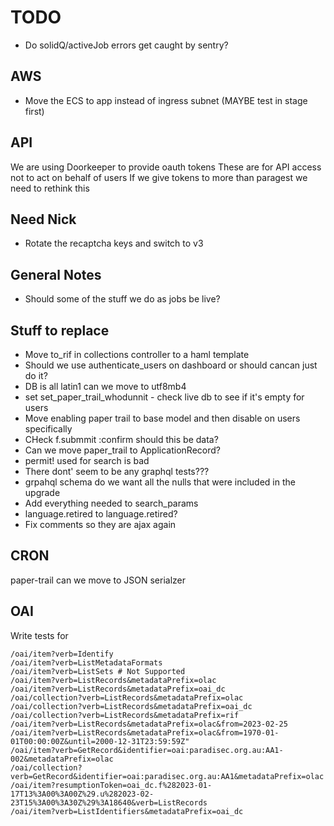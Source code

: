 # TODO

* Do solidQ/activeJob errors get caught by sentry?

## AWS

* Move the ECS to app instead of ingress subnet (MAYBE test in stage first)

## API

We are using Doorkeeper to provide oauth tokens
These are for API access not to act on behalf of users
If we give tokens to more than paragest we need to rethink this

## Need Nick

* Rotate the recaptcha keys and switch to v3

## General Notes

* Should some of the stuff we do as jobs be live?

## Stuff to replace

* Move to_rif in collections controller to a haml template
* Should we use authenticate_users on dashboard or should cancan just do it?
* DB is all latin1 can we move to utf8mb4
* set set_paper_trail_whodunnit - check live db to see if it's empty for users
* Move enabling paper trail to base model and then disable on users specifically
* CHeck f.submmit :confirm should this be data?
* Can we move paper_trail to ApplicationRecord?
* permit! used for search is bad
* There dont' seem to be any graphql tests???
* grpahql schema do we want all the nulls that were included in the upgrade
* Add everything needed to search_params
* language.retired to language.retired?
* Fix comments so they are ajax again

## CRON

paper-trail can we move to JSON serialzer

## OAI

Write tests for

```
/oai/item?verb=Identify
/oai/item?verb=ListMetadataFormats
/oai/item?verb=ListSets # Not Supported
/oai/item?verb=ListRecords&metadataPrefix=olac
/oai/item?verb=ListRecords&metadataPrefix=oai_dc
/oai/collection?verb=ListRecords&metadataPrefix=olac
/oai/collection?verb=ListRecords&metadataPrefix=oai_dc
/oai/collection?verb=ListRecords&metadataPrefix=rif
/oai/item?verb=ListRecords&metadataPrefix=olac&from=2023-02-25
/oai/item?verb=ListRecords&metadataPrefix=olac&from=1970-01-01T00:00:00Z&until=2000-12-31T23:59:59Z"
/oai/item?verb=GetRecord&identifier=oai:paradisec.org.au:AA1-002&metadataPrefix=olac
/oai/collection?verb=GetRecord&identifier=oai:paradisec.org.au:AA1&metadataPrefix=olac
/oai/item?resumptionToken=oai_dc.f%282023-01-17T13%3A00%3A00Z%29.u%282023-02-23T15%3A00%3A30Z%29%3A18640&verb=ListRecords
/oai/item?verb=ListIdentifiers&metadataPrefix=oai_dc
```
